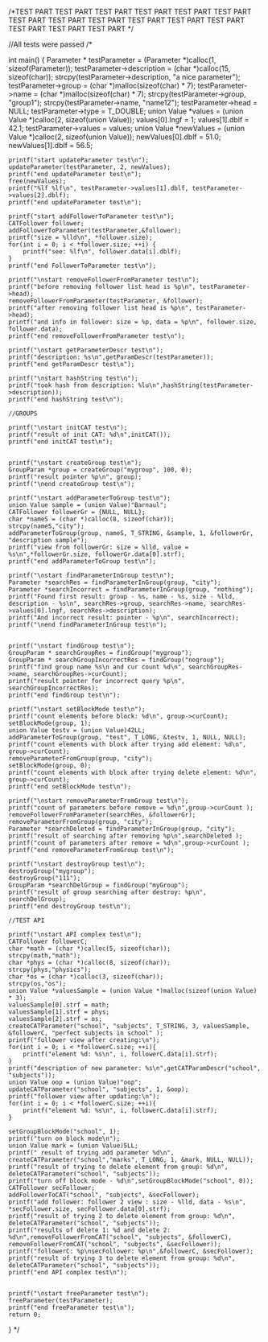 
/*TEST PART TEST PART TEST PART TEST PART TEST PART TEST PART TEST PART TEST PART TEST PART TEST PART TEST PART TEST PART TEST PART TEST PART TEST PART */

//All tests were passed
/*

int main() {
    Parameter * testParameter = (Parameter *)calloc(1, sizeof(Parameter));
    testParameter->description = (char *)calloc(15, sizeof(char));
    strcpy(testParameter->description, "a nice parameter");
    testParameter->group = (char *)malloc(sizeof(char) * 7);
    testParameter->name = (char *)malloc(sizeof(char) * 7);
    strcpy(testParameter->group, "group1");
    strcpy(testParameter->name, "name12");
    testParameter->head = NULL;
    testParameter->type = T_DOUBLE;
    union Value *values = (union Value *)calloc(2, sizeof(union Value));
    values[0].lngf = 1;
    values[1].dblf = 42.1;
    testParameter->values = values;
    union Value *newValues = (union Value *)calloc(2, sizeof(union Value));
    newValues[0].dblf = 51.0;
    newValues[1].dblf = 56.5;
    
    printf("start updateParameter test\n");
    updateParameter(testParameter, 2, newValues);
    printf("end updateParameter test\n");
    free(newValues);
    printf("%lf %lf\n", testParameter->values[1].dblf, testParameter->values[2].dblf);
    printf("end updateParameter test\n");

    printf("start addFollowerToParameter test\n");
    CATFollower follower;
    addFollowerToParameter(testParameter,&follower);
    printf("size = %lld\n", *follower.size);
    for(int i = 0; i < *follower.size; ++i) {
        printf("see: %lf\n", follower.data[i].dblf);
    }
    printf("end FollowerToParameter test\n");

    printf("\nstart removeFollowerFromParameter test\n");
    printf("before removing follower list head is %p\n", testParameter->head);
    removeFollowerFromParameter(testParameter, &follower);
    printf("after removing follower list head is %p\n", testParameter->head);
    printf("and info in follower: size = %p, data = %p\n", follower.size, follower.data);
    printf("end removeFollowerFromParameter test\n");

    printf("\nstart getParameterDescr test\n");
    printf("description: %s\n",getParamDescr(testParameter));
    printf("end getParamDescr test\n");

    printf("\nstart hashString test\n");
    printf("took hash from description: %lu\n",hashString(testParameter->description));
    printf("end hashString test\n");

    //GROUPS
    
    printf("\nstart initCAT test\n");
    printf("result of init CAT: %d\n",initCAT());
    printf("end initCAT test\n");


    printf("\nstart createGroup test\n");
    GroupParam *group = createGroup("mygroup", 100, 0);
    printf("result pointer %p\n", group);
    printf("\nend createGroup test\n");

    printf("\nstart addParameterToGroup test\n");
    union Value sample = (union Value)"Barnaul";
    CATFollower followerGr = {NULL, NULL};
    char *nameS = (char *)calloc(8, sizeof(char));
    strcpy(nameS,"city");
    addParameterToGroup(group, nameS, T_STRING, &sample, 1, &followerGr, "description sample");
    printf("view from followerGr: size = %lld, value = %s\n",*followerGr.size, followerGr.data[0].strf);
    printf("end addParameterToGroup test\n");

    printf("\nstart findParameterInGroup test\n");
    Parameter *searchRes = findParameterInGroup(group, "city");
    Parameter *searchIncorrect = findParameterInGroup(group, "nothing");
    printf("Found first result: group - %s, name - %s, size - %lld, description - %s\n", searchRes->group, searchRes->name, searchRes->values[0].lngf, searchRes->description);
    printf("And incorrect result: pointer - %p\n", searchIncorrect);
    printf("\nend findParameterInGroup test\n");


    printf("\nstart findGroup test\n");
    GroupParam * searchGroupRes = findGroup("mygroup");
    GroupParam * searchGroupIncorrectRes = findGroup("nogroup");
    printf("find group name %s\n and cur count %d\n", searchGroupRes->name, searchGroupRes->curCount);
    printf("result pointer for incorrect query %p\n", searchGroupIncorrectRes);
    printf("end findGroup test\n");

    printf("\nstart setBlockMode test\n");
    printf("count elements before block: %d\n", group->curCount);
    setBlockMode(group, 1);
    union Value testv = (union Value)42LL;
    addParameterToGroup(group, "test", T_LONG, &testv, 1, NULL, NULL);
    printf("count elements with block after trying add element: %d\n", group->curCount);
    removeParameterFromGroup(group, "city");
    setBlockMode(group, 0);
    printf("count elements with block after trying delete element: %d\n", group->curCount);
    printf("end setBlockMode test\n");

    printf("\nstart removeParameterFromGroup test\n");
    printf("count of parameters before remove = %d\n",group->curCount );
    removeFollowerFromParameter(searchRes, &followerGr);
    removeParameterFromGroup(group, "city");
    Parameter *searchDeleted = findParameterInGroup(group, "city");
    printf("result of searching after removing %p\n",searchDeleted );
    printf("count of parameters after remove = %d\n",group->curCount );
    printf("end removeParameterFromGroup test\n");

    printf("\nstart destroyGroup test\n");
    destroyGroup("mygroup");
    destroyGroup("111");
    GroupParam *searchDelGroup = findGroup("myGroup");
    printf("result of group searching after destroy: %p\n", searchDelGroup);
    printf("end destroyGroup test\n");

    //TEST API

    printf("\nstart API complex test\n");
    CATFollower followerC;
    char *math = (char *)calloc(5, sizeof(char));
    strcpy(math,"math");
    char *phys = (char *)calloc(8, sizeof(char));
    strcpy(phys,"physics");
    char *os = (char *)calloc(3, sizeof(char));
    strcpy(os,"os");
    union Value *valuesSample = (union Value *)malloc(sizeof(union Value) * 3);
    valuesSample[0].strf = math;
    valuesSample[1].strf = phys;
    valuesSample[2].strf = os;
    createCATParameter("school", "subjects", T_STRING, 3, valuesSample, &followerC, "perfect subjects in school" );
    printf("follower view after creating:\n");
    for(int i = 0; i < *followerC.size; ++i){
        printf("element %d: %s\n", i, followerC.data[i].strf);
    }
    printf("description of new parameter: %s\n",getCATParamDescr("school", "subjects"));
    union Value oop = (union Value)"oop";
    updateCATParameter("school", "subjects", 1, &oop);
    printf("follower view after updating:\n");
    for(int i = 0; i < *followerC.size; ++i){
        printf("element %d: %s\n", i, followerC.data[i].strf);
    }

    setGroupBlockMode("school", 1);
    printf("turn on block mode\n");
    union Value mark = (union Value)5LL;
    printf(" result of trying add parameter %d\n", createCATParameter("school","marks", T_LONG, 1, &mark, NULL, NULL));
    printf("result of trying to delete element from group: %d\n", deleteCATParameter("school", "subjects"));
    printf("turn off block mode - %d\n",setGroupBlockMode("school", 0));
    CATFollower secFollower;
    addFollowerToCAT("school", "subjects", &secFollower);
    printf("add follower: follower 2 view : size - %lld, data - %s\n", *secFollower.size, secFollower.data[0].strf);
    printf("result of trying 2 to delete element from group: %d\n", deleteCATParameter("school", "subjects"));
    printf("results of delete 1: %d and delete 2: %d\n",removeFollowerFromCAT("school", "subjects", &followerC), removeFollowerFromCAT("school", "subjects", &secFollower));
    printf("followerC: %p\nsecFollower: %p\n",&followerC, &secFollower);
    printf("result of trying 3 to delete element from group: %d\n", deleteCATParameter("school", "subjects"));
    printf("end API complex test\n");
    

    printf("\nstart freeParameter test\n");
    freeParameter(testParameter);
    printf("end freeParameter test\n");
    return 0;
}
*/